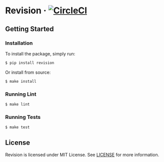 # Revision &middot; [![CircleCI](https://circleci.com/gh/COLORFULBOARD/revision.svg?style=svg&circle-token=432185e19767b72ceacd6d59b26d295492afa410)](https://circleci.com/gh/COLORFULBOARD/revision)

## Getting Started

### Installation

To install the package, simply run:

```sh
$ pip install revision
```

Or install from source:

```sh
$ make install
```

### Running Lint

```sh
$ make lint
```

### Running Tests

```sh
$ make test
```

## License

Revision is licensed under MIT License. See [LICENSE](https://github.com/COLORFULBOARD/revision/blob/master/LICENSE) for more information.
